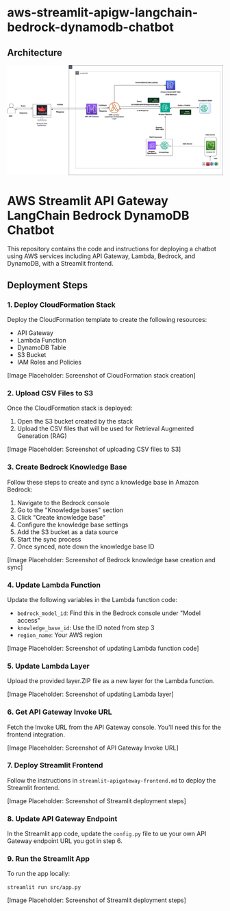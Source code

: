# aws-streamlit-apigw-langchain-bedrock-dynamodb-chatbot

## Architecture

   ![Alt text](https://github.com/Natasha24s/aws-streamlit-apigw-langchain-bedrock-dynamodb-chatbot/blob/main/architecture.jpg)


   # AWS Streamlit API Gateway LangChain Bedrock DynamoDB Chatbot

This repository contains the code and instructions for deploying a chatbot using AWS services including API Gateway, Lambda, Bedrock, and DynamoDB, with a Streamlit frontend.

## Deployment Steps

### 1. Deploy CloudFormation Stack

Deploy the CloudFormation template to create the following resources:

- API Gateway
- Lambda Function
- DynamoDB Table
- S3 Bucket
- IAM Roles and Policies

[Image Placeholder: Screenshot of CloudFormation stack creation]

### 2. Upload CSV Files to S3

Once the CloudFormation stack is deployed:

1. Open the S3 bucket created by the stack
2. Upload the CSV files that will be used for Retrieval Augmented Generation (RAG)

[Image Placeholder: Screenshot of uploading CSV files to S3]

### 3. Create Bedrock Knowledge Base

Follow these steps to create and sync a knowledge base in Amazon Bedrock:

1. Navigate to the Bedrock console
2. Go to the "Knowledge bases" section
3. Click "Create knowledge base"
4. Configure the knowledge base settings
5. Add the S3 bucket as a data source
6. Start the sync process
7. Once synced, note down the knowledge base ID

[Image Placeholder: Screenshot of Bedrock knowledge base creation and sync]

### 4. Update Lambda Function

Update the following variables in the Lambda function code:

- `bedrock_model_id`: Find this in the Bedrock console under "Model access"
- `knowledge_base_id`: Use the ID noted from step 3
- `region_name`: Your AWS region

[Image Placeholder: Screenshot of updating Lambda function code]

### 5. Update Lambda Layer

Upload the provided layer.ZIP file as a new layer for the Lambda function.

[Image Placeholder: Screenshot of updating Lambda layer]

### 6. Get API Gateway Invoke URL

Fetch the Invoke URL from the API Gateway console. You'll need this for the frontend integration.

[Image Placeholder: Screenshot of API Gateway Invoke URL]

### 7. Deploy Streamlit Frontend

Follow the instructions in `streamlit-apigateway-frontend.md` to deploy the Streamlit frontend.

[Image Placeholder: Screenshot of Streamlit deployment steps]

### 8. Update API Gateway Endpoint

In the Streamlit app code, update the `config.py` file to ue your own API Gateway endpoint URL you got in step 6.

### 9. Run the Streamlit App

To run the app locally:
   
`streamlit run src/app.py`

[Image Placeholder: Screenshot of Streamlit deployment steps]


